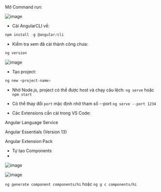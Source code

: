 Mở Command run: 

![image](https://github.com/levietaqviet1/Angular/assets/85175337/efe81eec-6a51-4680-baa5-455a767ee42e)

- Cài AngularCLI về:
```c 
npm install -g @angular/cli
```

- Kiểm tra xem đã cài thành công chưa: 

```c 
ng version
```

![image](https://github.com/levietaqviet1/Angular/assets/85175337/2b97994c-be74-4613-9d78-7b967761f240)


- Tạo project: 
```c 
ng new <project-name>
```

- Nhờ Node.js, project có thể được host và chạy câu lệch: 
`ng serve` hoặc `npm start`

- Có thể thay đổi `port` mặc định nhờ tham số --port
`ng serve --port 1234`

- Các Extensions cần cài trong VS Code: 

Angular Language Service

Angular Essentials (Version 13)

Angular Extension Pack

- Tự tạo Components
- 
![image](https://github.com/levietaqviet1/Angular/assets/85175337/e05b2318-d810-4f34-8e14-5be40dec3e58)

![image](https://github.com/levietaqviet1/Angular/assets/85175337/7f969ae7-16e4-4708-bac8-059c14564ba0)


`ng generate component components/hi`  hoặc `ng g c components/hi`
